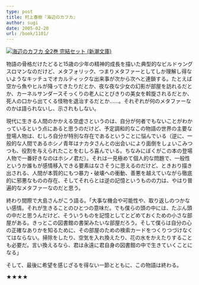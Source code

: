 ```yaml
---
type: post
title: 村上春樹『海辺のカフカ』
author: sugi
date: 2005-02-20
url: /book/1101/
---
```

<a href="http://www.amazon.co.jp/exec/obidos/ASIN/B0049B3OPE/chezsugi-22/ref=nosim/" name="amazletlink" target="_blank"><img src="http://ecx.images-amazon.com/images/I/41XbcJnLe8L.jpg" alt="海辺のカフカ 全2巻 完結セット (新潮文庫)" style="border: none;" class="alignleft"/></a>

物語の骨格だけたどると15歳の少年の精神的成長を描いた典型的なビルドゥングスロマンなのだけど、メタフォリック、つまりメタファーとしてしか理解し得ないようなキッチュでオカルティックな出来事が次から次へと連鎖する。たとえば空から魚やヒルが降ってきたりだとか、夜な夜な少女の幻影が部屋を訪れるだとか、カーネルサンダースそっくりの老人にとびきりの美女を斡旋されるだとか、死人の口から出てくる怪物を退治するだとか……。それぞれが何のメタファーなのかは語られないし、示されもしない。

現代に生きる人間のかかえる空虚さというのは、自分が何者でもないことがわかっているという点にあると思うのだけど、予定調和的なこの物語の世界の主要な登場人物は、むしろ自分が特別な存在であるということに悩んでいる（逆に、一般的な人間であるホシノ青年はナカタさんとの出会いにより面倒をしょいこみつつも、役割を与えられたことをむしろ喜んでいる。ちなみにぼくがこの本の登場人物で一番好きなのはホシノ君だ）。それは一見極めて個人的な問題で、一般性というか誰もが感情移入できる要素はなさそうに思えるのだけど、ときおり描き出される、人間が本質的にもつ暴力・破壊への衝動、善悪を越えていながら徹底的に邪悪なものの存在、そしてそれらとは逆の記憶というものの力は、やはり普遍的なメタファーなのだと思う。

終わり間際で大島さんがこう語る。「大事な機会や可能性や、取り返しのつかない感情。それが生きることのひとつの意味だ。でも僕らの頭の中には、たぶん頭の中だと思うんだけど、そういうものを記憶としてとどめておくための小さな部屋がある。きっとこの図書館の書架みたいな部屋だろう。そして僕らは自分の心の正確なありかを知るために、その部屋のための検索カードをつくりつづけなくてはならない。掃除をしたり、空気を入れ換えたり、花の水をかえたりすることも必要だ。言い換えるなら、君は永遠に君自身の図書館の中で生きていくことになる」

そして、最後に希望を感じざるを得ない一節とともに、この物語は終わる。

★★★★
